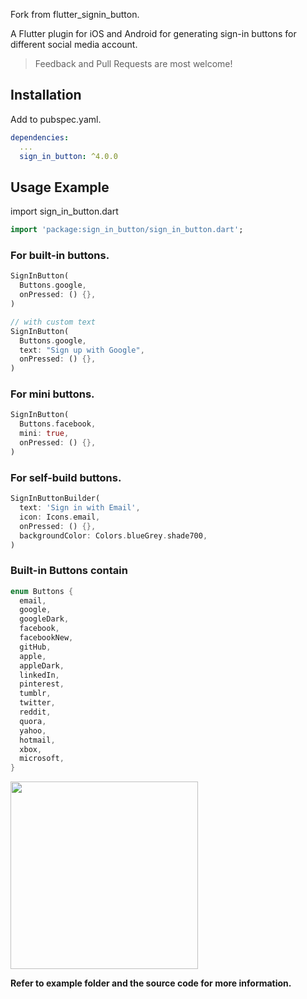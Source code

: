 Fork from flutter_signin_button.

A Flutter plugin for iOS and Android for generating sign-in buttons for different social media account.

> Feedback and Pull Requests are most welcome!

## Installation

Add to pubspec.yaml.

```yaml
dependencies:
  ...
  sign_in_button: ^4.0.0
```

## Usage Example

import sign_in_button.dart

```dart
import 'package:sign_in_button/sign_in_button.dart';
```

### For built-in buttons.

```dart
SignInButton(
  Buttons.google,
  onPressed: () {},
)

// with custom text
SignInButton(
  Buttons.google,
  text: "Sign up with Google",
  onPressed: () {},
)
```

### For mini buttons.

```dart
SignInButton(
  Buttons.facebook,
  mini: true,
  onPressed: () {},
)
```

### For self-build buttons.

```dart
SignInButtonBuilder(
  text: 'Sign in with Email',
  icon: Icons.email,
  onPressed: () {},
  backgroundColor: Colors.blueGrey.shade700,
)
```

### Built-in Buttons contain

```dart
enum Buttons {
  email,
  google,
  googleDark,
  facebook,
  facebookNew,
  gitHub,
  apple,
  appleDark,
  linkedIn,
  pinterest,
  tumblr,
  twitter,
  reddit,
  quora,
  yahoo,
  hotmail,
  xbox,
  microsoft,
}
```

<img src="https://github.com/juliansteenbakker/sign_in_button/raw/master/showcase.png" width="300">

**Refer to example folder and the source code for more information.**

